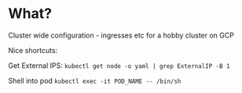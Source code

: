 What?
======

Cluster wide configuration - ingresses etc for a hobby cluster on GCP

Nice shortcuts:

Get External IPS:
`kubectl get node -o yaml | grep ExternalIP -B 1`

Shell into pod
`kubectl exec -it POD_NAME -- /bin/sh`
